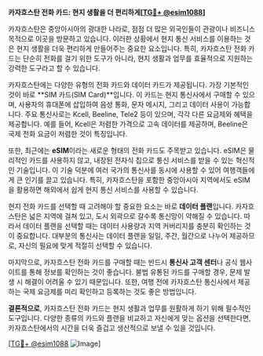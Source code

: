 **카자흐스탄 전화 카드: 현지 생활을 더 편리하게[[TG💪+ @esim1088](https://t.me/s/esim1088)]**

카자흐스탄은 중앙아시아의 광대한 나라로, 점점 더 많은 외국인들이 관광이나 비즈니스 목적으로 이곳을 방문하고 있습니다. 이러한 상황에서 현지 통신 서비스를 이용하는 것은 현지 생활을 더욱 편리하게 만들어주는 중요한 요소입니다. 특히, 카자흐스탄 전화 카드는 단순히 전화를 걸기 위한 도구가 아니라, 현지 생활과 업무를 효율적으로 지원하는 강력한 도구라고 할 수 있습니다.

카자흐스탄에는 다양한 유형의 전화 카드와 데이터 카드가 제공됩니다. 가장 기본적인 것이 바로 **SIM 카드(SIM Card)**입니다. 이 카드는 현지 통신사에서 구매할 수 있으며, 사용자의 휴대폰에 삽입하여 음성 통화, 문자 메시지, 그리고 데이터 사용이 가능합니다. 주요 통신사로는 Kcell, Beeline, Tele2 등이 있으며, 각각 다른 요금제와 혜택을 제공합니다. 예를 들어, Kcell은 저렴한 가격으로 고속 데이터를 제공하며, Beeline은 국제 전화 요금이 저렴한 것이 특징입니다.

또한, 최근에는 **eSIM**이라는 새로운 형태의 전화 카드도 주목받고 있습니다. eSIM은 물리적인 카드를 사용하지 않고, 내장된 전자식 칩으로 통신 서비스를 받을 수 있는 혁신적인 기술입니다. 이 기술 덕분에 여러 국가의 통신사를 동시에 사용할 수 있어 여행객들에게 큰 인기를 끌고 있습니다. 특히, 카자흐스탄을 포함한 중앙아시아 지역에서도 eSIM을 활용하면 해외에서 쉽게 현지 통신 서비스를 사용할 수 있습니다.

현지 전화 카드를 선택할 때 고려해야 할 중요한 요소는 바로 **데이터 플랜**입니다. 카자흐스탄은 넓은 지역에 걸쳐 있고, 도시 외곽으로 갈수록 통신망이 약해질 수 있습니다. 따라서 데이터 플랜을 선택할 때는 데이터 사용량과 지역 커버리지를 충분히 확인하는 것이 중요합니다. 대부분의 통신사는 데이터 플랜을 일일, 주간, 월간으로 나누어 제공하므로, 자신의 필요에 맞게 적절히 선택할 수 있습니다.

마지막으로, 카자흐스탄 전화 카드를 구매할 때는 반드시 **통신사 고객 센터**나 공식 웹사이트를 통해 정보를 확인하는 것이 좋습니다. 불법 유통된 카드를 구매할 경우, 문제 발생 시 해결이 어려울 수 있기 때문입니다. 또한, 여행 전에 카자흐스탄 통신사에서 제공하는 국제 요금제를 미리 확인하고 등록하는 것도 좋은 방법입니다.

**결론적으로**, 카자흐스탄 전화 카드는 현지 생활과 업무를 원활하게 하기 위해 필수적인 도구입니다. 다양한 종류의 카드와 플랜을 비교하고 자신에게 맞는 옵션을 선택한다면, 카자흐스탄에서의 시간을 더욱 즐겁고 생산적으로 보낼 수 있을 것입니다.

[[TG💪+ @esim1088](https://t.me/s/esim1088) ![Image](https://i.postimg.cc/Y0z9fWf4/image.png)]